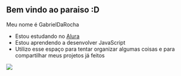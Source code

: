 ## Bem vindo ao paraiso :D

Meu nome é GabrielDaRocha

- Estou estudando no [Alura](https://www.alura.com.br)
- Estou aprendendo a desenvolver JavaScript
- Utilizo esse espaço para tentar organizar algumas coisas e para compartilhar meus projetos já feitos

![](https://media1.tenor.com/m/Kq_bAI7JRDkAAAAC/byuntear-cat.gif)
